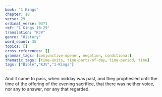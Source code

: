 ```yaml
---
book: "1 Kings"
chapter: 18
verse: 29
ordinal_verse: 9371
ref: "1 Kings 18:29"
translation: "KJV"
genre: "History"
word_count: 35
topics: []
cross_references: []
grammar_tags: [conjunctive-opener, negation, conditional]
thematic_tags: [time-units, time-parts-of-day, time-period, time]
tags: ["Bible","KJV","1-Kings"]
---
```

And it came to pass, when midday was past, and they prophesied until the time of the offering of the evening sacrifice, that there was neither voice, nor any to answer, nor any that regarded.
